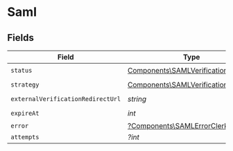 # Saml


## Fields

| Field                                                                                      | Type                                                                                       | Required                                                                                   | Description                                                                                |
| ------------------------------------------------------------------------------------------ | ------------------------------------------------------------------------------------------ | ------------------------------------------------------------------------------------------ | ------------------------------------------------------------------------------------------ |
| `status`                                                                                   | [Components\SAMLVerificationStatus](../../Models/Components/SAMLVerificationStatus.md)     | :heavy_check_mark:                                                                         | N/A                                                                                        |
| `strategy`                                                                                 | [Components\SAMLVerificationStrategy](../../Models/Components/SAMLVerificationStrategy.md) | :heavy_check_mark:                                                                         | N/A                                                                                        |
| `externalVerificationRedirectUrl`                                                          | *string*                                                                                   | :heavy_check_mark:                                                                         | N/A                                                                                        |
| `expireAt`                                                                                 | *int*                                                                                      | :heavy_check_mark:                                                                         | N/A                                                                                        |
| `error`                                                                                    | [?Components\SAMLErrorClerkError](../../Models/Components/VerificationError.md)            | :heavy_minus_sign:                                                                         | N/A                                                                                        |
| `attempts`                                                                                 | *?int*                                                                                     | :heavy_minus_sign:                                                                         | N/A                                                                                        |